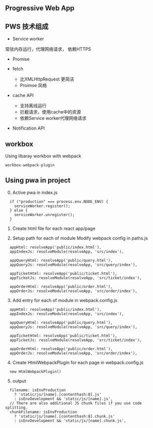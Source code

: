 ## Progressive Web App

## PWS 技术组成
- Service worker

常驻内存运行，代理网络请求， 依赖HTTPS

- Promise

- fetch
  - 比XMLHttpRequest 更简洁
  - Proimse 风格

- cache API
  - 支持离线运行
  - 拦截请求，使用cache中的资源
  - 依赖Service worker代理网络请求

- Notification API


## workbox 
Using libaray workbox with webpack
```
workbox-webpack-plugin
```

## Using pwa in project
0. Active pwa in index.js
```
  if ("production" === process.env.NODE_ENV) {
    serviceWorker.register();
  } else {
    serviceWorker.unregister();
  }
```

1. Create html file for each react app/page


2. Setup path for each of module
Modify webpack config in paths.js
```
  appHtml: resolveApp('public/index.html'),
  appIndexJs: resolveModule(resolveApp, 'src/index'),

  appQueryHtml: resolveApp('public/query.html'),
  appQueryJs: resolveModule(resolveApp, 'src/query/index'),

  appTicketHtml: resolveApp('public/ticket.html'),
  appTicketJs: resolveModule(resolveApp, 'src/ticket/index'),

  appOrderHtml: resolveApp('public/order.html'),
  appOrderJs: resolveModule(resolveApp, 'src/order/index'),
```
3. Add entry for each of module in webpack.config.js
```
  appHtml: resolveApp('public/index.html'),
  appIndexJs: resolveModule(resolveApp, 'src/index'),

  appQueryHtml: resolveApp('public/query.html'),
  appQueryJs: resolveModule(resolveApp, 'src/query/index'),

  appTicketHtml: resolveApp('public/ticket.html'),
  appTicketJs: resolveModule(resolveApp, 'src/ticket/index'),

  appOrderHtml: resolveApp('public/order.html'),
  appOrderJs: resolveModule(resolveApp, 'src/order/index'),
```
4. Create HtmlWebpackPlugin  for each page in webpack.config.js
```
  new HtmlWebpackPlugin()
```

5. output
```
  filename: isEnvProduction
    ? 'static/js/[name].[contenthash:8].js'
    : isEnvDevelopment && 'static/js/[name].js',
  // There are also additional JS chunk files if you use code splitting.
  chunkFilename: isEnvProduction
    ? 'static/js/[name].[contenthash:8].chunk.js'
    : isEnvDevelopment && 'static/js/[name].chunk.js',
```